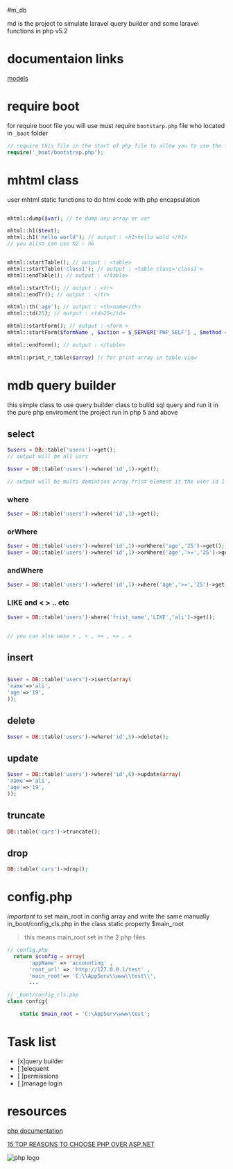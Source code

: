 
#m_db

md is the project to simulate laravel query builder and some laravel functions in php v5.2

# documentaion links

[models](README_MODELS.md)

# require boot

for require boot file you will use must require `bootstarp.php` file who located in `_boot` folder

```php
// require this file in the start of php file to allow you to use the framwork classes 
require('_boot/bootstrap.php');
```

# mhtml class

user mhtml static functions to do html code with php encapsulation

```php

mhtml::dump($var); // to dump any array or var 

mhtml::h1($text);  
mhtml::h1('hello world'); // output : <h1>hello wold </h1>
// you allso can use h2 : h6


mhtml::startTable(); // output : <table>
mhtml::startTable('class1'); // output : <table class='class1'>
mhtml::endTable(); // output : </table>

mhtml::startTr(); // output : <tr>
mhtml::endTr(); // output : </tr>

mhtml::th('age'); // output : <th>name</th> 
mhtml::td(25); // output : <td>25</td>

mhtml::startForm(); // output : <form >
mhtml::startForm($formName , $action = $_SERVER['PHP_SELF'] , $method = 'post'  ); // defult action is php self and defulat method is post 

mhtml::endForm(); // output : </table>

mhtml::print_r_table($array) // for print array in table view

```

# mdb query builder

this simple class to use query builder class to bulild sql query and run it
in the pure php enviroment
the project run in php 5 and above

## select

```php
$users = DB::table('users')->get();
// output will be all usrs

$user = DB::table('users')->where('id',1)->get();

// output will be multi demintion array frist element is the user id 1

```

### where

```php
$user = DB::table('users')->where('id',1)->get();

```

### orWhere

```php
$user = DB::table('users')->where('id',1)->orWhere('age','25')->get();
$user = DB::table('users')->where('id',1)->orWhere('age','>=','25')->get();


```

### andWhere

```php
$user = DB::table('users')->where('id',1)->where('age','>=','25')->get();


```

### LIKE and < > .. etc

```php
$user = DB::table('users')-where('frist_name','LIKE','ali')->get();


// you can alse uese > , < , >= , <= , = 

```

## insert

```php

$user = DB::table('users')->isert(array(
'name'=>'ali',
'age'=>'19',
));

```

## delete

```php
$user = DB::table('users')->where('id',5)->delete();


```

## update

```php
$user = DB::table('users')->where('id',6)->update(array(
'name'=>'ali',
'age'=>'19',
));

```

## truncate

```php
DB::table('cars')->truncate();
```

## drop

```php
DB::table('cars')->drop();
```

# config.php

*important* to set main_root in config array and write the same manually in_boot/config_cls.php in the class static property $main_root

> this means main_root set in the 2 php files

```php
// config.php
  return $config = array(
       'appName' => 'accounting' ,
       'root_url' => 'http://127.0.0.1/test' ,
       'main_root'=> 'C:\\AppServ\\www\\test\\',
       ...

```

```php
// _boot/config_cls.php
class config{

    static $main_root = 'C:\AppServ\www\test';

```

# Task list

* [x]query builder
* [ ]elequent
* [ ]permissions
* [ ]manage login

# resources

[php documentation](https://www.php.net/docs.php
"php documentation")

[15 TOP REASONS TO CHOOSE PHP OVER ASP.NET](https://acodez.in/choose-php-over-asp-net/#Performance)

![php logo](https://www.php.net/images/logos/php-logo.svg)
